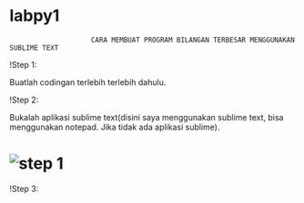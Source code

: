 # labpy1

                        CARA MEMBUAT PROGRAM BILANGAN TERBESAR MENGGUNAKAN SUBLIME TEXT

!Step 1:
  
  Buatlah codingan terlebih terlebih dahulu.

!Step 2:
  
  Bukalah aplikasi sublime text(disini saya menggunakan sublime text, bisa menggunakan notepad. Jika tidak ada aplikasi sublime).

# ![step 1](https://user-images.githubusercontent.com/46733958/52322873-6d683c80-2a0d-11e9-88e9-4ecb5bc5270e.png)

!Step 3:
  
